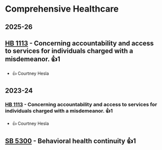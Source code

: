 # Comprehensive Healthcare
## 2025-26

## [HB 1113](/bill/2025-26/hb/1113/) - Concerning accountability and access to services for individuals charged with a misdemeanor. 👍1  
* 👍 Courtney Hesla

## 2023-24

### [HB 1113](/bill/2023-24/hb/1113/) - Concerning accountability and access to services for individuals charged with a misdemeanor. 👍1  
* 👍 Courtney Hesla

## [SB 5300](/bill/2023-24/sb/5300/) - Behavioral health continuity 👍1  

